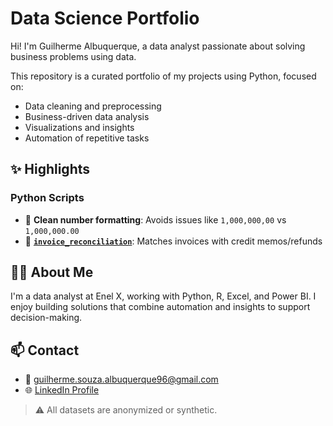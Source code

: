 # Data Science Portfolio

Hi! I'm Guilherme Albuquerque, a data analyst passionate about solving business problems using data.

This repository is a curated portfolio of my projects using Python, focused on:

- Data cleaning and preprocessing
- Business-driven data analysis
- Visualizations and insights
- Automation of repetitive tasks

## ✨ Highlights

### Python Scripts
- 🧹 **Clean number formatting**: Avoids issues like `1,000,000,00` vs `1,000,000.00`
- 🧾 **[`invoice_reconciliation`](./invoice_reconciliation/)**: Matches invoices with credit memos/refunds


## 👨‍💻 About Me

I'm a data analyst at Enel X, working with Python, R, Excel, and Power BI. I enjoy building solutions that combine automation and insights to support decision-making.

## 📫 Contact

- 📧 guilherme.souza.albuquerque96@gmail.com
- 🌐 [LinkedIn Profile](https://www.linkedin.com/in/guilherme-souza-de-albuquerque/)

> ⚠️ All datasets are anonymized or synthetic.
